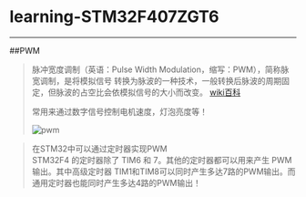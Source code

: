 # learning-STM32F407ZGT6
---

##PWM
>脉冲宽度调制（英语：Pulse Width Modulation，缩写：PWM），简称脉宽调制，是将模拟信号 转换为脉波的一种技术，一般转换后脉波的周期固定，但脉波的占空比会依模拟信号的大小而改变。
>[wiki百科](https://zh.wikipedia.org/wiki/%E8%84%88%E8%A1%9D%E5%AF%AC%E5%BA%A6%E8%AA%BF%E8%AE%8A) 
>
>常用来通过数字信号控制电机速度，灯泡亮度等！
>
>![pwm](http://i.imgur.com/bRHfMrb.gif)


>在STM32中可以通过定时器实现PWM  
>STM32F4 的定时器除了 TIM6 和 7。其他的定时器都可以用来产生 PWM 输出。其中高级定时器 TIM1和TIM8可以同时产生多达7路的PWM输出。而通用定时器也能同时产生多达4路的PWM输出！




